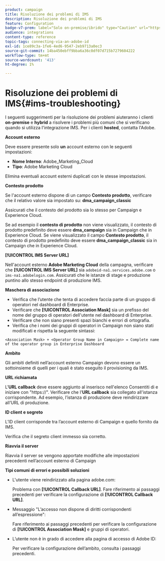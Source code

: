 ```yaml
---
product: campaign
title: Risoluzione dei problemi di IMS
description: Risoluzione dei problemi di IMS
feature: Configuration
badge-v7-prem: label="Solo on-premise/ibrido" type="Caution" url="https://experienceleague.adobe.com/docs/campaign-classic/using/installing-campaign-classic/architecture-and-hosting-models/hosting-models-lp/hosting-models.html?lang=it" tooltip="Applicabile solo alle distribuzioni on-premise e ibride"
audience: integrations
content-type: reference
topic-tags: connecting-via-an-adobe-id
exl-id: 1ce89c3a-1fe6-4ed6-9547-2eb9713a0ec3
source-git-commit: 14ba450ebff9bba6a36c0df07d715b7279604222
workflow-type: tm+mt
source-wordcount: '413'
ht-degree: 1%

---
```


# Risoluzione dei problemi di IMS{#ims-troubleshooting}


I seguenti suggerimenti per la risoluzione dei problemi aiuteranno i clienti **on-premise** e **hybrid** a risolvere i problemi più comuni che si verificano quando si utilizza l&#39;integrazione IMS. Per i clienti **hosted**, contatta l&#39;Adobe.

**Account esterno**

Deve essere presente solo **un** account esterno con le seguenti impostazioni:

* **Nome Interno**: Adobe_Marketing_Cloud
* **Tipo**: Adobe Marketing Cloud

Elimina eventuali account esterni duplicati con le stesse impostazioni.

**Contesto prodotto**

Se l&#39;account esterno dispone di un campo **Contesto prodotto**, verificare che il relativo valore sia impostato su: **dma_campaign_classic**

Assicurati che il contesto del prodotto sia lo stesso per Campaign e Experience Cloud.

Se ad esempio il **contesto di prodotto** non viene visualizzato, il contesto di prodotto predefinito deve essere **dma_campaign** sia in Campaign che in Experience Cloud. Se viene visualizzato il campo **Contesto prodotto**, il contesto di prodotto predefinito deve essere **dma_campaign_classic** sia in Campaign che in Experience Cloud.

**[!UICONTROL IMS Server URL]**

Nell&#39;account esterno **Adobe Marketing Cloud** della campagna, verificare che **[!UICONTROL IMS Server URL]** sia `adobeid-na1.services.adobe.com` o `ims-na1.adobelogin.com`. Assicurati che le istanze di stage e produzione puntino allo stesso endpoint di produzione IMS.

**Maschera di associazione**

* Verifica che l’utente che tenta di accedere faccia parte di un gruppo di operatori nel dashboard di Enterprise.
* Verificare che **[!UICONTROL Association Mask]** sia un prefisso del nome del gruppo di operatori dell&#39;utente nel dashboard di Enterprise.
* Verificare che non siano presenti spazi bianchi e errori di ortografia.
* Verifica che i nomi dei gruppi di operatori in Campaign non siano stati modificati e rispetta la seguente sintassi:

```
<Association Mask> + <Operator Group Name in Campaign> = Complete name of the operator group in Enterprise Dashboard
```

**Ambito**

Gli ambiti definiti nell’account esterno Campaign devono essere un sottoinsieme di quelli per i quali è stato eseguito il provisioning da IMS.

**URL richiamata**

L&#39;**URL callback** deve essere aggiunto al inserisco nell&#39;elenco Consentiti di e iniziare con &quot;https://&quot;. Verificare che l&#39;**URL callback** sia collegato all&#39;istanza corrispondente. Ad esempio, l’istanza di produzione deve reindirizzare all’URL di produzione.

**ID client e segreto**

L’ID client corrisponde tra l’account esterno di Campaign e quello fornito da IMS.

Verifica che il segreto client immesso sia corretto.

**Riavvia il server**

Riavvia il server se vengono apportate modifiche alle impostazioni precedenti nell’account esterno di Campaign

**Tipi comuni di errori e possibili soluzioni**

* L&#39;utente viene reindirizzato alla pagina adobe.com:

  Problema con **[!UICONTROL Callback URL]**. Fare riferimento ai passaggi precedenti per verificare la configurazione di **[!UICONTROL Callback URL]**.

* Messaggio &quot;L’accesso non dispone di diritti corrispondenti all’espressione&quot;:

  Fare riferimento ai passaggi precedenti per verificare la configurazione di **[!UICONTROL Association Mask]** e gruppi di operatori.

* L’utente non è in grado di accedere alla pagina di accesso di Adobe ID:

  Per verificare la configurazione dell’ambito, consulta i passaggi precedenti.
